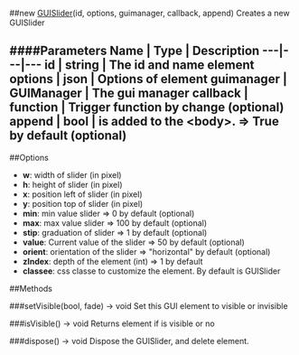 ##new [GUISlider](#)(id, options, guimanager, callback, append)
Creates a new GUISlider

####Parameters
Name | Type | Description
---|---|---
**id** | string | The id and name element
**options** | json | Options of element
**guimanager** | GUIManager | The gui manager
**callback** | function | Trigger function by change (optional)
**append** | bool | is added to the &lt;body&gt;. =&gt; True by default (optional)
---

##Options

* **w**: width of slider (in pixel)
* **h**: height of slider (in pixel)
* **x**: position left of slider (in pixel)
* **y**: position top of slider (in pixel)
* **min**: min value slider =&gt; 0 by default (optional)
* **max**: max value slider =&gt; 100 by default (optional)
* **stip**: graduation of slider =&gt; 1 by default (optional)
* **value**: Current value of the slider =&gt; 50 by default (optional)
* **orient**: orientation of the slider =&gt; "horizontal" by default (optional)
* **zIndex**: depth of the element (int) =&gt; 1 by default
* **classee**: css classe to customize the element. By default is GUISlider

##Methods

###setVisible(bool, fade) → void
Set this GUI element to visible or invisible

###isVisible() → void
Returns element if is visible or no

###dispose() → void
Dispose the GUISlider, and delete element.
